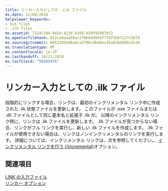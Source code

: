 ```yaml
---
title: リンカー入力としての .ilk ファイル
ms.date: 11/04/2016
helpviewer_keywords:
- ILK files
- .ilk files
ms.assetid: 7324c104-9e5d-423d-b268-b59f92607bf2
ms.openlocfilehash: 012ca9aaa50ac2f8bb9d95ef77df5bb7127c5b79
ms.sourcegitcommit: 6052185696adca270bc9bdbec45a626dd89cdcdd
ms.translationtype: MT
ms.contentlocale: ja-JP
ms.lasthandoff: 10/31/2018
ms.locfileid: "50595976"
---
```

# <a name="ilk-files-as-linker-input"></a>リンカー入力としての .ilk ファイル

段階的にリンクする場合、リンクは、最初のインクリメンタル リンク中に作成された .ilk 状態ファイルを更新します。 このファイルが .exe ファイルまたは .dll ファイルとして同じ基本名と拡張子 .ilk が。 以降のインクリメンタル リンク時に、リンクは .ilk ファイルを更新します。 .Ilk ファイルが見つからない場合、リンクがフル リンクを実行し、新しい .ilk ファイルを作成します。 .Ilk ファイルが使用できない場合は、リンクはノンインクリメンタルのリンクを実行します。 詳細については、インクリメンタル リンクは、次を参照してください。、[インクリメンタル リンクを行う (/incremental)](../../build/reference/incremental-link-incrementally.md)オプション。

## <a name="see-also"></a>関連項目

[LINK の入力ファイル](../../build/reference/link-input-files.md)<br/>
[リンカー オプション](../../build/reference/linker-options.md)